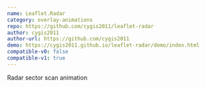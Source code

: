 ```yaml
---
name: Leaflet.Radar
category: overlay-animations
repo: https://github.com/cygis2011/leaflet-radar
author: cygis2011
author-url: https://github.com/cygis2011
demo: https://cygis2011.github.io/leaflet-radar/demo/index.html
compatible-v0: false
compatible-v1: true
---
```


Radar sector scan animation
